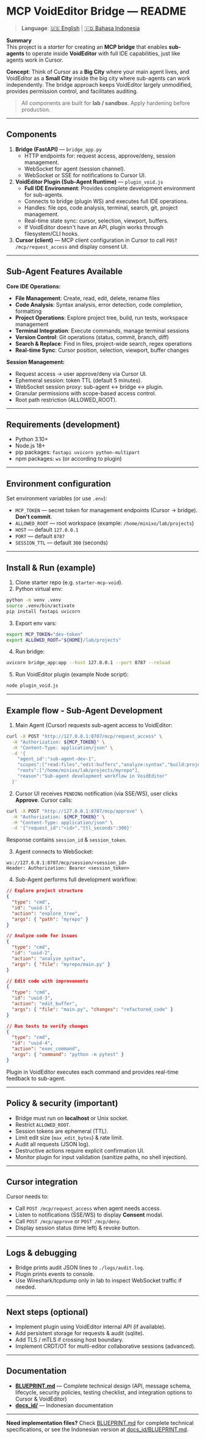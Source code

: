 # MCP VoidEditor Bridge — README

> **Language**: [🇺🇸 English](README.md) | [🇮🇩 Bahasa Indonesia](docs_id/README.md)

**Summary**  
This project is a _starter_ for creating an **MCP bridge** that enables **sub-agents** to operate inside **VoidEditor** with full IDE capabilities, just like agents work in Cursor.

**Concept**: Think of Cursor as a **Big City** where your main agent lives, and VoidEditor as a **Small City** inside the big city where sub-agents can work independently. The bridge approach keeps VoidEditor largely unmodified, provides permission control, and facilitates auditing.

> All components are built for **lab / sandbox**. Apply hardening before production.

---

## Components

1. **Bridge (FastAPI)** — `bridge_app.py`
   - HTTP endpoints for: request access, approve/deny, session management.
   - WebSocket for agent (session channel).
   - WebSocket or SSE for notifications to Cursor UI.
2. **VoidEditor Plugin (Sub-Agent Runtime)** — `plugin_void.js`
   - **Full IDE Environment**: Provides complete development environment for sub-agents.
   - Connects to bridge (plugin WS) and executes full IDE operations.
   - Handles: file ops, code analysis, terminal, search, git, project management.
   - Real-time state sync: cursor, selection, viewport, buffers.
   - If VoidEditor doesn't have an API, plugin works through filesystem/CLI hooks.
3. **Cursor (client)** — MCP client configuration in Cursor to call `POST /mcp/request_access` and display consent UI.

---

## Sub-Agent Features Available

**Core IDE Operations:**

- **File Management**: Create, read, edit, delete, rename files
- **Code Analysis**: Syntax analysis, error detection, code completion, formatting
- **Project Operations**: Explore project tree, build, run tests, workspace management
- **Terminal Integration**: Execute commands, manage terminal sessions
- **Version Control**: Git operations (status, commit, branch, diff)
- **Search & Replace**: Find in files, project-wide search, regex operations
- **Real-time Sync**: Cursor position, selection, viewport, buffer changes

**Session Management:**

- Request access → user approve/deny via Cursor UI.
- Ephemeral session: token TTL (default 5 minutes).
- WebSocket session proxy: sub-agent ↔ bridge ↔ plugin.
- Granular permissions with scope-based access control.
- Root path restriction (ALLOWED_ROOT).

---

## Requirements (development)

- Python 3.10+
- Node.js 18+
- pip packages: `fastapi uvicorn python-multipart`
- npm packages: `ws` (or according to plugin)

---

## Environment configuration

Set environment variables (or use `.env`):

- `MCP_TOKEN` — secret token for management endpoints (Cursor → bridge). **Don't commit**.
- `ALLOWED_ROOT` — root workspace (example: `/home/minixo/lab/projects`)
- `HOST` — default `127.0.0.1`
- `PORT` — default `8787`
- `SESSION_TTL` — default `300` (seconds)

---

## Install & Run (example)

1. Clone starter repo (e.g. `starter-mcp-void`).
2. Python virtual env:

```bash
python -m venv .venv
source .venv/bin/activate
pip install fastapi uvicorn
```

3. Export env vars:

```bash
export MCP_TOKEN="dev-token"
export ALLOWED_ROOT="${HOME}/lab/projects"
```

4. Run bridge:

```bash
uvicorn bridge_app:app --host 127.0.0.1 --port 8787 --reload
```

5. Run VoidEditor plugin (example Node script):

```bash
node plugin_void.js
```

---

## Example flow - Sub-Agent Development

1. Main Agent (Cursor) requests sub-agent access to VoidEditor:

```bash
curl -X POST "http://127.0.0.1:8787/mcp/request_access" \
  -H "Authorization: ${MCP_TOKEN}" \
  -H "Content-Type: application/json" \
  -d '{
    "agent_id":"sub-agent-dev-1",
    "scopes":["read:files","edit:buffers","analyze:syntax","build:project","git:commit"],
    "roots":["/home/minixo/lab/projects/myrepo"],
    "reason":"Sub-agent development workflow in VoidEditor"
  }'
```

2. Cursor UI receives `PENDING` notification (via SSE/WS), user clicks **Approve**. Cursor calls:

```bash
curl -X POST "http://127.0.0.1:8787/mcp/approve" \
  -H "Authorization: ${MCP_TOKEN}" \
  -H "Content-Type: application/json" \
  -d '{"request_id":"<id>","ttl_seconds":300}'
```

Response contains `session_id` & `session_token`.

3. Agent connects to WebSocket:

```text
ws://127.0.0.1:8787/mcp/session/<session_id>
Header: Authorization: Bearer <session_token>
```

4. Sub-Agent performs full development workflow:

```json
// Explore project structure
{
  "type": "cmd",
  "id": "uuid-1",
  "action": "explore_tree",
  "args": { "path": "myrepo" }
}

// Analyze code for issues
{
  "type": "cmd",
  "id": "uuid-2",
  "action": "analyze_syntax",
  "args": { "file": "myrepo/main.py" }
}

// Edit code with improvements
{
  "type": "cmd",
  "id": "uuid-3",
  "action": "edit_buffer",
  "args": { "file": "main.py", "changes": "refactored_code" }
}

// Run tests to verify changes
{
  "type": "cmd",
  "id": "uuid-4",
  "action": "exec_command",
  "args": { "command": "python -m pytest" }
}
```

Plugin in VoidEditor executes each command and provides real-time feedback to sub-agent.

---

## Policy & security (important)

- Bridge must run on **localhost** or Unix socket.
- Restrict `ALLOWED_ROOT`.
- Session tokens are ephemeral (TTL).
- Limit edit size (`max_edit_bytes`) & rate limit.
- Audit all requests (JSON log).
- Destructive actions require explicit confirmation UI.
- Monitor plugin for input validation (sanitize paths, no shell injection).

---

## Cursor integration

Cursor needs to:

- Call `POST /mcp/request_access` when agent needs access.
- Listen to notifications (SSE/WS) to display **Consent** modal.
- Call `POST /mcp/approve` or `POST /mcp/deny`.
- Display session status (time left) & revoke button.

---

## Logs & debugging

- Bridge prints audit JSON lines to `./logs/audit.log`.
- Plugin prints events to console.
- Use Wireshark/tcpdump only in lab to inspect WebSocket traffic if needed.

---

## Next steps (optional)

- Implement plugin using VoidEditor internal API (if available).
- Add persistent storage for requests & audit (sqlite).
- Add TLS / mTLS if crossing host boundary.
- Implement CRDT/OT for multi-editor collaborative sessions (advanced).

---

## Documentation

- **[BLUEPRINT.md](BLUEPRINT.md)** — Complete technical design (API, message schema, lifecycle, security policies, testing checklist, and integration options to Cursor & VoidEditor)
- **[docs_id/](docs_id/)** — Indonesian documentation

---

**Need implementation files?** Check [BLUEPRINT.md](BLUEPRINT.md) for complete technical specifications, or see the Indonesian version at [docs_id/BLUEPRINT.md](docs_id/BLUEPRINT.md).
